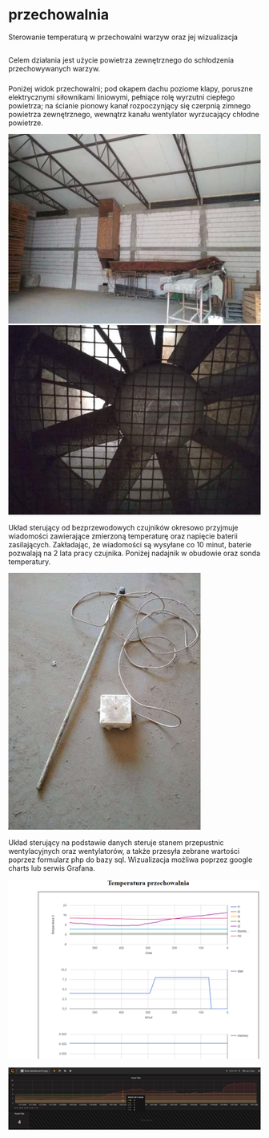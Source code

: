 # przechowalnia
Sterowanie temperaturą w przechowalni warzyw oraz jej wizualizacja
##
Celem działania jest użycie powietrza zewnętrznego do schłodzenia przechowywanych warzyw. 
###
Poniżej widok przechowalni; pod okapem dachu poziome klapy, poruszne elektrycznymi siłownikami liniowymi, pełniące rolę wyrzutni ciepłego powietrza; na ścianie pionowy kanał rozpoczynjący się czerpnią zimnego powietrza zewnętrznego, wewnątrz kanału wentylator wyrzucający chłodne powietrze.

![przechowalnia](./img/IMG_20190705_132048.jpg)
![wentylator](./img/IMG_20190705_132010_HHT.jpg)

Układ sterujący od bezprzewodowych czujników okresowo przyjmuje wiadomości zawierające zmierzoną temperaturę oraz napięcie baterii zasilających. Zakładając, że  wiadomości są wysyłane co 10 minut, baterie pozwalają na 2 lata pracy czujnika. Poniżej nadajnik w obudowie oraz sonda temperatury.

![czujnik](./img/IMG_20190705_132203.jpg)

Układ sterujący na podstawie danych steruje stanem przepustnic wentylacyjnych oraz wentylatorów, a także przesyła zebrane wartości poprzez formularz php do bazy sql. Wizualizacja  możliwa poprzez google charts lub serwis Grafana.

![gcharts](./img/gcharts.png)

![grafana](./img/grafana.png)
